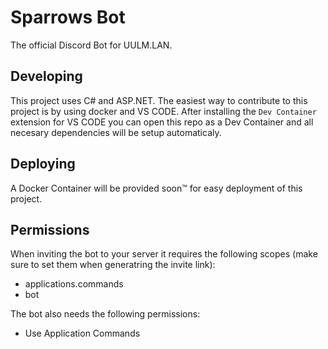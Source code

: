 # Sparrows Bot
The official Discord Bot for UULM.LAN.

## Developing
This project uses C# and ASP.NET. The easiest way to contribute to this project is by using docker and VS CODE. After installing the ``Dev Container`` extension for VS CODE you can open this repo as a Dev Container and all necesary dependencies will be setup automaticaly.

## Deploying
A Docker Container will be provided soon:tm: for easy deployment of this project. 

## Permissions
When inviting the bot to your server it requires the following scopes (make sure to set them when generatring the invite link):
- applications.commands
- bot

The bot also needs the following permissions:
- Use Application Commands